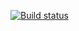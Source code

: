 [![Build status](https://ci.appveyor.com/api/projects/status/s9yray1a05yb987l?svg=true)](https://ci.appveyor.com/project/aleks903/ajs-7-hw-10-2)